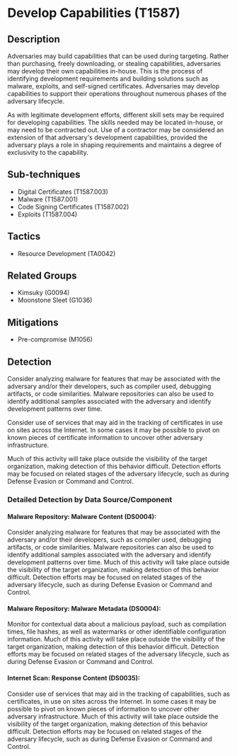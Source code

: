# Develop Capabilities (T1587)

## Description
Adversaries may build capabilities that can be used during targeting. Rather than purchasing, freely downloading, or stealing capabilities, adversaries may develop their own capabilities in-house. This is the process of identifying development requirements and building solutions such as malware, exploits, and self-signed certificates. Adversaries may develop capabilities to support their operations throughout numerous phases of the adversary lifecycle.

As with legitimate development efforts, different skill sets may be required for developing capabilities. The skills needed may be located in-house, or may need to be contracted out. Use of a contractor may be considered an extension of that adversary's development capabilities, provided the adversary plays a role in shaping requirements and maintains a degree of exclusivity to the capability.

## Sub-techniques
- Digital Certificates (T1587.003)
- Malware (T1587.001)
- Code Signing Certificates (T1587.002)
- Exploits (T1587.004)

## Tactics
- Resource Development (TA0042)

## Related Groups
- Kimsuky (G0094)
- Moonstone Sleet (G1036)

## Mitigations
- Pre-compromise (M1056)

## Detection
Consider analyzing malware for features that may be associated with the adversary and/or their developers, such as compiler used, debugging artifacts, or code similarities. Malware repositories can also be used to identify additional samples associated with the adversary and identify development patterns over time.

Consider use of services that may aid in the tracking of certificates in use on sites across the Internet. In some cases it may be possible to pivot on known pieces of certificate information to uncover other adversary infrastructure.

Much of this activity will take place outside the visibility of the target organization, making detection of this behavior difficult. Detection efforts may be focused on related stages of the adversary lifecycle, such as during Defense Evasion or Command and Control.

### Detailed Detection by Data Source/Component
#### Malware Repository: Malware Content (DS0004): 
Consider analyzing malware for features that may be associated with the adversary and/or their developers, such as compiler used, debugging artifacts, or code similarities. Malware repositories can also be used to identify additional samples associated with the adversary and identify development patterns over time. Much of this activity will take place outside the visibility of the target organization, making detection of this behavior difficult. Detection efforts may be focused on related stages of the adversary lifecycle, such as during Defense Evasion or Command and Control.

#### Malware Repository: Malware Metadata (DS0004): 
Monitor for contextual data about a malicious payload, such as compilation times, file hashes, as well as watermarks or other identifiable configuration information. Much of this activity will take place outside the visibility of the target organization, making detection of this behavior difficult. Detection efforts may be focused on related stages of the adversary lifecycle, such as during Defense Evasion or Command and Control.

#### Internet Scan: Response Content (DS0035): 
Consider use of services that may aid in the tracking of capabilities, such as certificates, in use on sites across the Internet. In some cases it may be possible to pivot on known pieces of information to uncover other adversary infrastructure. Much of this activity will take place outside the visibility of the target organization, making detection of this behavior difficult. Detection efforts may be focused on related stages of the adversary lifecycle, such as during Defense Evasion or Command and Control.

